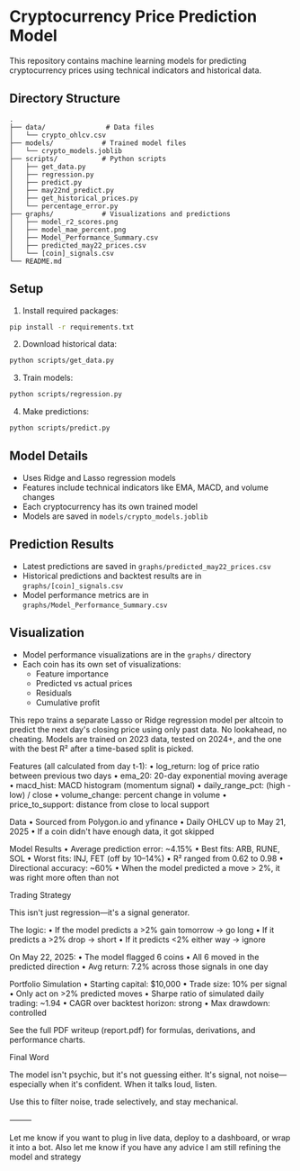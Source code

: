 # Cryptocurrency Price Prediction Model

This repository contains machine learning models for predicting cryptocurrency prices using technical indicators and historical data.

## Directory Structure

```
.
├── data/               # Data files
│   └── crypto_ohlcv.csv
├── models/            # Trained model files
│   └── crypto_models.joblib
├── scripts/           # Python scripts
│   ├── get_data.py
│   ├── regression.py
│   ├── predict.py
│   ├── may22nd_predict.py
│   ├── get_historical_prices.py
│   └── percentage_error.py
├── graphs/            # Visualizations and predictions
│   ├── model_r2_scores.png
│   ├── model_mae_percent.png
│   ├── Model_Performance_Summary.csv
│   ├── predicted_may22_prices.csv
│   └── [coin]_signals.csv
└── README.md
```

## Setup

1. Install required packages:
```bash
pip install -r requirements.txt
```

2. Download historical data:
```bash
python scripts/get_data.py
```

3. Train models:
```bash
python scripts/regression.py
```

4. Make predictions:
```bash
python scripts/predict.py
```

## Model Details

- Uses Ridge and Lasso regression models
- Features include technical indicators like EMA, MACD, and volume changes
- Each cryptocurrency has its own trained model
- Models are saved in `models/crypto_models.joblib`

## Prediction Results

- Latest predictions are saved in `graphs/predicted_may22_prices.csv`
- Historical predictions and backtest results are in `graphs/[coin]_signals.csv`
- Model performance metrics are in `graphs/Model_Performance_Summary.csv`

## Visualization

- Model performance visualizations are in the `graphs/` directory
- Each coin has its own set of visualizations:
  - Feature importance
  - Predicted vs actual prices
  - Residuals
  - Cumulative profit

This repo trains a separate Lasso or Ridge regression model per altcoin to predict the next day's closing price using only past data. No lookahead, no cheating. Models are trained on 2023 data, tested on 2024+, and the one with the best R² after a time-based split is picked.

Features (all calculated from day t-1):
	•	log_return: log of price ratio between previous two days
	•	ema_20: 20-day exponential moving average
	•	macd_hist: MACD histogram (momentum signal)
	•	daily_range_pct: (high - low) / close
	•	volume_change: percent change in volume
	•	price_to_support: distance from close to local support

Data
	•	Sourced from Polygon.io and yfinance
	•	Daily OHLCV up to May 21, 2025
	•	If a coin didn't have enough data, it got skipped

Model Results
	•	Average prediction error: ~4.15%
	•	Best fits: ARB, RUNE, SOL
	•	Worst fits: INJ, FET (off by 10–14%)
	•	R² ranged from 0.62 to 0.98
	•	Directional accuracy: ~60%
	•	When the model predicted a move > 2%, it was right more often than not

Trading Strategy

This isn't just regression—it's a signal generator.

The logic:
	•	If the model predicts a >2% gain tomorrow → go long
	•	If it predicts a >2% drop → short
	•	If it predicts <2% either way → ignore

On May 22, 2025:
	•	The model flagged 6 coins
	•	All 6 moved in the predicted direction
	•	Avg return: 7.2% across those signals in one day

Portfolio Simulation
	•	Starting capital: $10,000
	•	Trade size: 10% per signal
	•	Only act on >2% predicted moves
	•	Sharpe ratio of simulated daily trading: ~1.94
	•	CAGR over backtest horizon: strong
	•	Max drawdown: controlled

See the full PDF writeup (report.pdf) for formulas, derivations, and performance charts.

Final Word

The model isn't psychic, but it's not guessing either. It's signal, not noise—especially when it's confident. When it talks loud, listen.

Use this to filter noise, trade selectively, and stay mechanical.

⸻

Let me know if you want to plug in live data, deploy to a dashboard, or wrap it into a bot. Also let me know if you have any advice I am still refining the model and strategy

